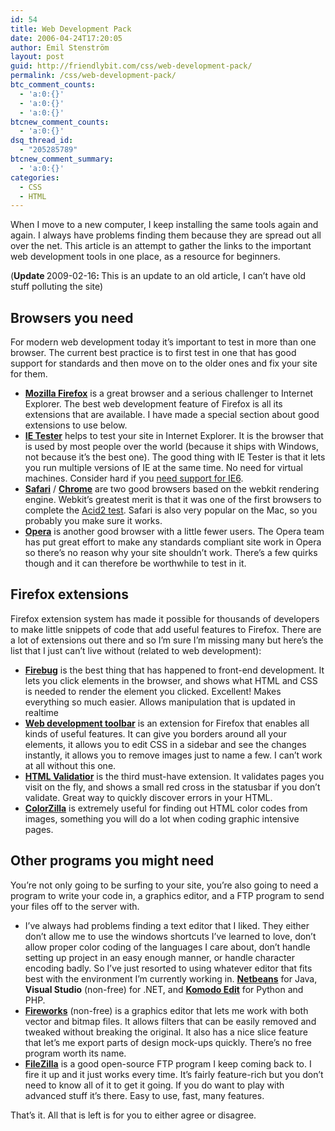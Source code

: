 ```yaml
---
id: 54
title: Web Development Pack
date: 2006-04-24T17:20:05
author: Emil Stenström
layout: post
guid: http://friendlybit.com/css/web-development-pack/
permalink: /css/web-development-pack/
btc_comment_counts:
  - 'a:0:{}'
  - 'a:0:{}'
  - 'a:0:{}'
btcnew_comment_counts:
  - 'a:0:{}'
dsq_thread_id:
  - "205285789"
btcnew_comment_summary:
  - 'a:0:{}'
categories:
  - CSS
  - HTML
---
```

<p class="first">
  When I move to a new computer, I keep installing the same tools again and again. I always have problems finding them because they are spread out all over the net. This article is an attempt to gather the links to the important web development tools in one place, as a resource for beginners.
</p>

<p class="first">
  (<strong>Update </strong>2009-02-16<strong>: </strong>This is an update to an old article, I can&#8217;t have old stuff polluting the site)
</p>

## Browsers you need

For modern web development today it&#8217;s important to test in more than one browser. The current best practice is to first test in one that has good support for standards and then move on to the older ones and fix your site for them.

  * **[Mozilla Firefox](http://www.mozilla.com/firefox/)** is a great browser and a serious challenger to Internet Explorer. The best web development feature of Firefox is all its extensions that are available. I have made a special section about good extensions to use below.
  * **[IE Tester](http://www.my-debugbar.com/wiki/IETester/HomePage)** helps to test your site in Internet Explorer. It is the browser that is used by most people over the world (because it ships with Windows, not because it’s the best one). The good thing with IE Tester is that it lets you run multiple versions of IE at the same time. No need for virtual machines. Consider hard if you [need support for IE6](/browsers/motivation-for-building-for-ie6/).
  * **[Safari](http://www.apple.com/support/downloads/safari.html)** / **[Chrome](http://www.google.com/chrome)** are two good browsers based on the webkit rendering engine. Webkit&#8217;s greatest merit is that it was one of the first browsers to complete the [Acid2 test](http://webstandards.org/action/acid2/guide/). Safari is also very popular on the Mac, so you probably you make sure it works.
  * **[Opera](http://www.opera.com/download/)** is another good browser with a little fewer users. The Opera team has put great effort to make any standards compliant site work in Opera so there’s no reason why your site shouldn’t work. There’s a few quirks though and it can therefore be worthwhile to test in it.

## Firefox extensions

Firefox extension system has made it possible for thousands of developers to make little snippets of code that add useful features to Firefox. There are a lot of extensions out there and so I’m sure I’m missing many but here’s the list that I just can’t live without (related to web development):

  * **[Firebug](http://getfirebug.com/)** is the best thing that has happened to front-end development. It lets you click elements in the browser, and shows what HTML and CSS is needed to render the element you clicked. Excellent! Makes everything so much easier. Allows manipulation that is updated in realtime
  * **[Web development toolbar](http://chrispederick.com/work/webdeveloper/)** is an extension for Firefox that enables all kinds of useful features. It can give you borders around all your elements, it allows you to edit CSS in a sidebar and see the changes instantly, it allows you to remove images just to name a few. I can’t work at all without this one.
  * **[HTML Validatior](http://users.skynet.be/mgueury/mozilla/)** is the third must-have extension. It validates pages you visit on the fly, and shows a small red cross in the statusbar if you don&#8217;t validate. Great way to quickly discover errors in your HTML.
  * **[ColorZilla](http://www.colorzilla.com/firefox/)** is extremely useful for finding out HTML color codes from images, something you will do a lot when coding graphic intensive pages.

## Other programs you might need

You&#8217;re not only going to be surfing to your site, you&#8217;re also going to need a program to write your code in, a graphics editor, and a FTP program to send your files off to the server with.

  * I&#8217;ve always had problems finding a text editor that I liked. They either don&#8217;t allow me to use the windows shortcuts I&#8217;ve learned to love, don&#8217;t allow proper color coding of the languages I care about, don&#8217;t handle setting up project in an easy enough manner, or handle character encoding badly. So I&#8217;ve just resorted to using whatever editor that fits best with the environment I&#8217;m currently working in. **[Netbeans](http://www.netbeans.org/downloads/)** for Java, **Visual Studio** (non-free) for .NET, and **[Komodo Edit](http://www.activestate.com/komodo_edit/)** for Python and PHP.
  * **[Fireworks](http://www.macromedia.com/software/fireworks/)** (non-free) is a graphics editor that lets me work with both vector and bitmap files. It allows filters that can be easily removed and tweaked without breaking the original. It also has a nice slice feature that let&#8217;s me export parts of design mock-ups quickly. There&#8217;s no free program worth its name.
  * **[FileZilla](http://filezilla-project.org/)** is a good open-source FTP program I keep coming back to. I fire it up and it just works every time. It&#8217;s fairly feature-rich but you don&#8217;t need to know all of it to get it going. If you do want to play with advanced stuff it&#8217;s there. Easy to use, fast, many features.

That&#8217;s it. All that is left is for you to either agree or disagree.
